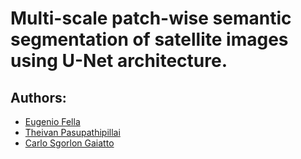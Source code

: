 # Multi-scale patch-wise semantic segmentation of satellite images using U-Net architecture.

## Authors:
- [Eugenio Fella](https://github.com/eugeniofella)
- [Theivan Pasupathipillai](https://github.com/TheivanPasu)
- [Carlo Sgorlon Gaiatto](https://github.com/carlosgorlongaiatto)
